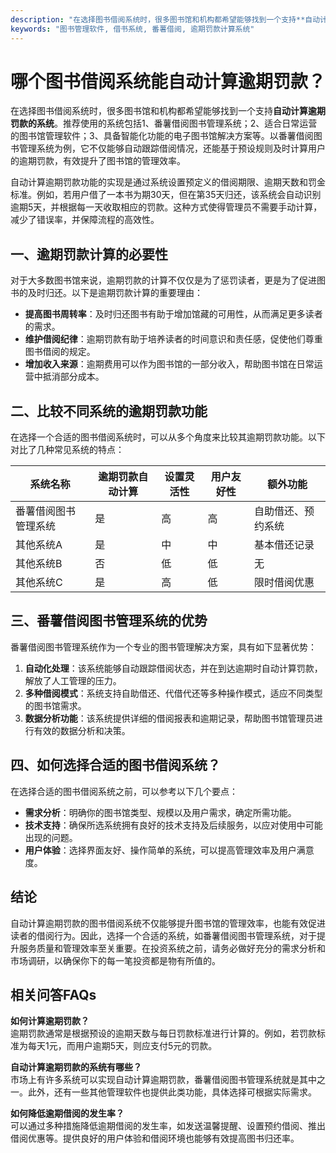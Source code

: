 ```yaml
---
description: "在选择图书借阅系统时，很多图书馆和机构都希望能够找到一个支持**自动计算逾期罚款的系统**。推荐使用的系统包括1、番薯借阅图书管理系统；2、适合日常运营的图书馆管理软件；3、具备智能化功能的电子图书馆解决方案等。以番薯借阅图书管理系统为例，它不仅能够自动跟踪借阅情况，还能基于预设规则及时计算用户的逾期罚款，有效提升了图书馆的管理效率。"
keywords: "图书管理软件, 借书系统, 番薯借阅, 逾期罚款计算系统"
---
```

# 哪个图书借阅系统能自动计算逾期罚款？

在选择图书借阅系统时，很多图书馆和机构都希望能够找到一个支持**自动计算逾期罚款的系统**。推荐使用的系统包括1、番薯借阅图书管理系统；2、适合日常运营的图书馆管理软件；3、具备智能化功能的电子图书馆解决方案等。以番薯借阅图书管理系统为例，它不仅能够自动跟踪借阅情况，还能基于预设规则及时计算用户的逾期罚款，有效提升了图书馆的管理效率。

自动计算逾期罚款功能的实现是通过系统设置预定义的借阅期限、逾期天数和罚金标准。例如，若用户借了一本书为期30天，但在第35天归还，该系统会自动识别逾期5天，并根据每一天收取相应的罚款。这种方式使得管理员不需要手动计算，减少了错误率，并保障流程的高效性。

## **一、逾期罚款计算的必要性**

对于大多数图书馆来说，逾期罚款的计算不仅仅是为了惩罚读者，更是为了促进图书的及时归还。以下是逾期罚款计算的重要理由：

- **提高图书周转率**：及时归还图书有助于增加馆藏的可用性，从而满足更多读者的需求。
- **维护借阅纪律**：逾期罚款有助于培养读者的时间意识和责任感，促使他们尊重图书借阅的规定。
- **增加收入来源**：逾期费用可以作为图书馆的一部分收入，帮助图书馆在日常运营中抵消部分成本。

## **二、比较不同系统的逾期罚款功能**

在选择一个合适的图书借阅系统时，可以从多个角度来比较其逾期罚款功能。以下对比了几种常见系统的特点：

|系统名称|逾期罚款自动计算|设置灵活性|用户友好性|额外功能|
|---|---|---|---|---|
|番薯借阅图书管理系统|是|高|高|自助借还、预约系统|
|其他系统A|是|中|中|基本借还记录|
|其他系统B|否|低|低|无|
|其他系统C|是|高|低|限时借阅优惠|

## **三、番薯借阅图书管理系统的优势**

番薯借阅图书管理系统作为一个专业的图书管理解决方案，具有如下显著优势：

1. **自动化处理**：该系统能够自动跟踪借阅状态，并在到达逾期时自动计算罚款，解放了人工管理的压力。
2. **多种借阅模式**：系统支持自助借还、代借代还等多种操作模式，适应不同类型的图书馆需求。
3. **数据分析功能**：该系统提供详细的借阅报表和逾期记录，帮助图书馆管理员进行有效的数据分析和决策。

## **四、如何选择合适的图书借阅系统？**

在选择合适的图书借阅系统之前，可以参考以下几个要点：

- **需求分析**：明确你的图书馆类型、规模以及用户需求，确定所需功能。
- **技术支持**：确保所选系统拥有良好的技术支持及后续服务，以应对使用中可能出现的问题。
- **用户体验**：选择界面友好、操作简单的系统，可以提高管理效率及用户满意度。

## **结论**

自动计算逾期罚款的图书借阅系统不仅能够提升图书馆的管理效率，也能有效促进读者的借阅行为。因此，选择一个合适的系统，如番薯借阅图书管理系统，对于提升服务质量和管理效率至关重要。在投资系统之前，请务必做好充分的需求分析和市场调研，以确保你下的每一笔投资都是物有所值的。

## 相关问答FAQs

**如何计算逾期罚款？**  
逾期罚款通常是根据预设的逾期天数与每日罚款标准进行计算的。例如，若罚款标准为每天1元，而用户逾期5天，则应支付5元的罚款。

**自动计算逾期罚款的系统有哪些？**  
市场上有许多系统可以实现自动计算逾期罚款，番薯借阅图书管理系统就是其中之一。此外，还有一些其他管理软件也提供此类功能，具体选择可根据实际需求。

**如何降低逾期借阅的发生率？**  
可以通过多种措施降低逾期借阅的发生率，如发送温馨提醒、设置预约借阅、推出借阅优惠等。提供良好的用户体验和借阅环境也能够有效提高图书归还率。

